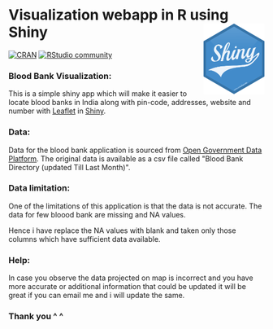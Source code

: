 # Visualization webapp in R using Shiny <img src="src/logo.png" align="right" width=120 height=139 alt="Shiny"/>

[![CRAN](https://www.r-pkg.org/badges/version/shiny)](https://CRAN.R-project.org/package=shiny)
[![RStudio community](https://img.shields.io/badge/community-leaflet-blue?style=social&logo=rstudio&logoColor=75AADB)](https://community.rstudio.com/new-topic?title=&tags=leaflet&body=%0A%0A%0A%20%20--------%0A%20%20%0A%20%20%3Csup%3EReferred%20here%20by%20%60leaflet%60%27s%20GitHub%3C/sup%3E%0A&u=barret)

### Blood Bank Visualization:
This is a simple shiny app which will make it easier to locate blood banks in India along with pin-code, addresses, website and number with [Leaflet](https://rstudio.github.io/leaflet/) in [Shiny](https://shiny.rstudio.com/).

### Data:
Data for the blood bank application is sourced from [Open Government Data Platform](https://data.gov.in/). The original data is available as a csv file called "Blood Bank Directory (updated Till Last Month)".


### Data limitation:
One of the limitations of this application is that the data is not accurate. The data for few bloood bank are missing and NA values.

Hence i have replace the NA values with blank and taken only those columns which have sufficient data available.

### Help:
In case you observe the data projected on map is incorrect and you have more accurate or additional information that could be updated it will be great if you can email me and i will update the same.

### Thank you ^ ^
